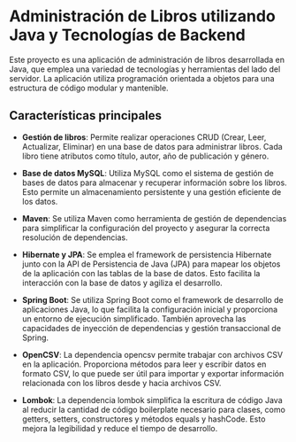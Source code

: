 # Administración de Libros utilizando Java y Tecnologías de Backend

Este proyecto es una aplicación de administración de libros desarrollada en Java, que emplea una variedad de tecnologías y herramientas del lado del servidor. La aplicación utiliza programación orientada a objetos para una estructura de código modular y mantenible.

## Características principales

- **Gestión de libros**: Permite realizar operaciones CRUD (Crear, Leer, Actualizar, Eliminar) en una base de datos para administrar libros. Cada libro tiene atributos como título, autor, año de publicación y género.

- **Base de datos MySQL**: Utiliza MySQL como el sistema de gestión de bases de datos para almacenar y recuperar información sobre los libros. Esto permite un almacenamiento persistente y una gestión eficiente de los datos.

- **Maven**: Se utiliza Maven como herramienta de gestión de dependencias para simplificar la configuración del proyecto y asegurar la correcta resolución de dependencias.

- **Hibernate y JPA**: Se emplea el framework de persistencia Hibernate junto con la API de Persistencia de Java (JPA) para mapear los objetos de la aplicación con las tablas de la base de datos. Esto facilita la interacción con la base de datos y agiliza el desarrollo.

- **Spring Boot**: Se utiliza Spring Boot como el framework de desarrollo de aplicaciones Java, lo que facilita la configuración inicial y proporciona un entorno de ejecución simplificado. También aprovecha las capacidades de inyección de dependencias y gestión transaccional de Spring.

- **OpenCSV**: La dependencia opencsv permite trabajar con archivos CSV en la aplicación. Proporciona métodos para leer y escribir datos en formato CSV, lo que puede ser útil para importar y exportar información relacionada con los libros desde y hacia archivos CSV.

- **Lombok**: La dependencia lombok simplifica la escritura de código Java al reducir la cantidad de código boilerplate necesario para clases, como getters, setters, constructores y métodos equals y hashCode. Esto mejora la legibilidad y reduce el tiempo de desarrollo.